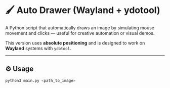 # 🖌️ Auto Drawer (Wayland + ydotool)

A Python script that automatically draws an image by simulating mouse movement and clicks — useful for creative automation or visual demos.

This version uses **absolute positioning** and is designed to work on **Wayland** systems with `ydotool`.

---

## ⚙️ Usage

```bash
python3 main.py <path_to_image>
